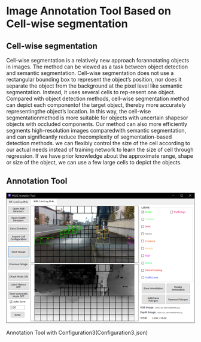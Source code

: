 # Image Annotation Tool Based on Cell-wise segmentation
## Cell-wise segmentation
Cell-wise  segmentation  is  a  relatively  new  approach  forannotating  objects  in  images.  The  method  can  be  viewed  as a  task  between  object  detection  and  semantic  segmentation. Cell-wise  segmentation  does  not  use  a  rectangular  bounding box to represent the object’s position, nor does it separate the object  from  the  background  at  the  pixel  level  like  semantic segmentation.  Instead,  it  uses  several  cells  to  rep-resent  one  object.  Compared  with  object  detection  methods, cell-wise  segmentation  method  can  depict  each  componentof  the  target  object,  thereby  more  accurately  representingthe  object’s  location.  In  this  way,  the  cell-wise  segmentationmethod  is  more  suitable  for  objects  with  uncertain  shapesor  objects  with  occluded  components.  Our  method  can  also more  efficiently  segments  high-resolution  images  comparedwith  semantic  segmentation,  and  can  significantly  reduce  thecomplexity  of  segmentation-based  detection  methods. we can flexibly control the size of the cell according to our actual needs instead of training network to learn the size  of  cell  through  regression.  If  we  have  prior  knowledge about the approximate range, shape or size of the object, we can use a few large cells to depict the objects.
## Annotation Tool
![image](https://github.com/Inceptionnet/YOLIC-Labeling/blob/master/images/LabelingGUI.png)

Annotation Tool with Configuration3(Configuration3.json)

